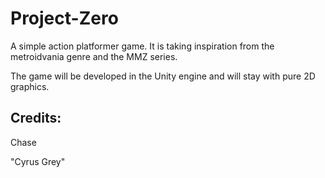 # Project-Zero

A simple action platformer game. It is taking inspiration from the metroidvania genre and the MMZ series.

The game will be developed in the Unity engine and will stay with pure 2D graphics.

## Credits:

Chase

"Cyrus Grey"
